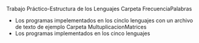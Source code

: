 Trabajo Práctico-Estructura de los Lenguajes
Carpeta FrecuenciaPalabras
- Los programas impelementados en los cinclo lenguajes con un archivo de texto de ejemplo
Carpeta MultuplicacionMatrices
- Los programas implementados en los cinco lenguajes
